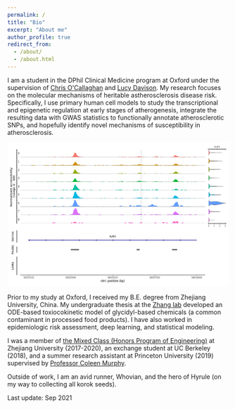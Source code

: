 ```yaml
---
permalink: /
title: "Bio"
excerpt: "About me"
author_profile: true
redirect_from: 
  - /about/
  - /about.html
---
```



I am a student in the DPhil Clinical Medicine program at Oxford under the supervision of [Chris O'Callaghan](https://www.ndm.ox.ac.uk/team/chris-ocallaghan) and [Lucy Davison](https://www.rvc.ac.uk/about/our-people/lucy-davison). My research focuses on the molecular mechanisms of heritable astherosclerosis disease risk. Specifically, I use primary human cell models to study the transcriptional and epigenetic regulation at early stages of atherogenesis, integrate the resulting data with GWAS statistics to functionally annotate atherosclerotic SNPs, and hopefully identify novel mechanisms of susceptibility in atherosclerosis. 

 <img src="../images/rs72664324.png" width="598" height="327" class="center">

Prior to my study at Oxford, I received my B.E. degree from Zhejiang University, China. My undergraduate thesis at the [Zhang lab](https://person.zju.edu.cn/en/yzhang) developed an ODE-based toxiocokinetic model of glycidyl-based chemicals (a common contaminant in processed food products). I have also worked in epidemiologic risk assessment, deep learning, and statistical modeling.


I was a member of [the Mixed Class (Honors Program of Engineering)](http://ckc.zju.edu.cn/ckcen/34928/list.htm) at Zhejiang University (2017-2020), an exchange student at UC Berkeley (2018), and a summer research assistant at Princeton University (2019) supervised by [Professor Coleen Murphy](https://murphylab.princeton.edu/).

Outside of work, I am an avid runner, Whovian, and the hero of Hyrule (on my way to collecting all korok seeds).

Last update: Sep 2021
